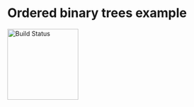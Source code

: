 Ordered binary trees example
============================

[<img src="http://quickcheck-ci.com/p/hanssv/cufp_trees.png" alt="Build Status" width="160px">](http://quickcheck-ci.com/p/hanssv/cufp_trees)
